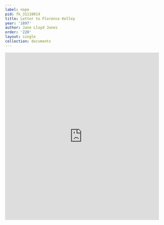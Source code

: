 ```yaml
---
label: nope
pid: fk_31110014
title: Letter to Florence Kelley
year: '1897'
author: Jane Lloyd Jones
order: '220'
layout: single
collection: documents
---
```

<iframe src="https://northwestern.app.box.com/embed/s/qvd9tf1re7uvb6t7qadyyx84dx4f8maw?sortColumn=date&view=list" width="100%" height="550" frameborder="0" allowfullscreen webkitallowfullscreen msallowfullscreen></iframe>
